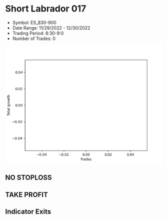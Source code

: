 # Short Labrador 017 
- Symbol: ES_830-900
- Date Range: 11/29/2022 - 12/30/2022
- Trading Period: 8:30-9:0
- Number of Trades: 0

![Plot](ShortLabrador017ES_830-900.png)
## NO STOPLOSS














## TAKE PROFIT











## Indicator Exits

